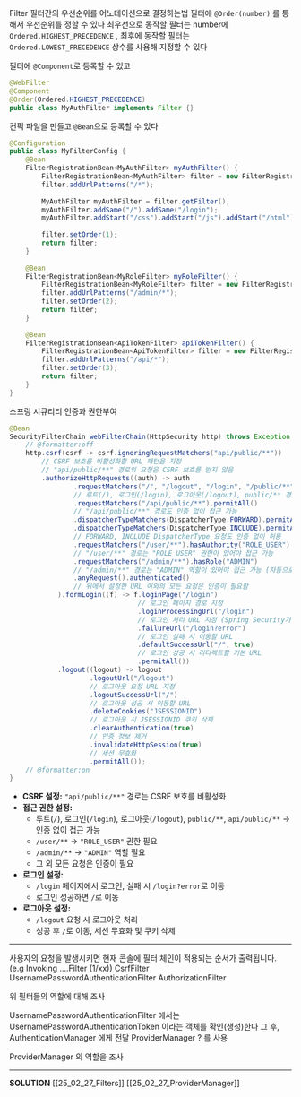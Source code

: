 Filter
필터간의 우선순위를 어노테이션으로 결정하는법
필터에 `@Order(number)` 를 통해서 우선순위를 정할 수 있다
최우선으로 동작할 필터는 number에 `Ordered.HIGHEST_PRECEDENCE` ,
최후에 동작할 필터는 `Ordered.LOWEST_PRECEDENCE` 상수를 사용해 지정할 수 있다

필터에 `@Component`로 등록할 수 있고
```java
@WebFilter
@Component
@Order(Ordered.HIGHEST_PRECEDENCE)
public class MyAuthFilter implements Filter {}
```

컨픽 파일을 만들고 `@Bean`으로 등록할 수 있다
```java
@Configuration
public class MyFilterConfig {
	@Bean
	FilterRegistrationBean<MyAuthFilter> myAuthFilter() {
		FilterRegistrationBean<MyAuthFilter> filter = new FilterRegistrationBean<>(new MyAuthFilter());
		filter.addUrlPatterns("/*");
		
		MyAuthFilter myAuthFilter = filter.getFilter();
		myAuthFilter.addSame("/").addSame("/login");
		myAuthFilter.addStart("/css").addStart("/js").addStart("/html").addStart("/api");
		
		filter.setOrder(1);
		return filter;
	}
	
	@Bean
	FilterRegistrationBean<MyRoleFilter> myRoleFilter() {
		FilterRegistrationBean<MyRoleFilter> filter = new FilterRegistrationBean<>(new MyRoleFilter());
		filter.addUrlPatterns("/admin/*");
		filter.setOrder(2);
		return filter;
	}
	
	@Bean
	FilterRegistrationBean<ApiTokenFilter> apiTokenFilter() {
		FilterRegistrationBean<ApiTokenFilter> filter = new FilterRegistrationBean<>(new ApiTokenFilter());
		filter.addUrlPatterns("/api/*");
		filter.setOrder(3);
		return filter;
	}
}
```

스프링 시큐리티
인증과 권한부여
```java
@Bean
SecurityFilterChain webFilterChain(HttpSecurity http) throws Exception {
    // @formatter:off
    http.csrf(csrf -> csrf.ignoringRequestMatchers("api/public/**")) 
        // CSRF 보호를 비활성화할 URL 패턴을 지정
        // "api/public/**" 경로의 요청은 CSRF 보호를 받지 않음
        .authorizeHttpRequests((auth) -> auth
                .requestMatchers("/", "/logout", "/login", "/public/**").permitAll()
                // 루트(/), 로그인(/login), 로그아웃(/logout), public/** 경로는 인증 없이 접근 가능
                .requestMatchers("/api/public/**").permitAll()
                // "/api/public/**" 경로도 인증 없이 접근 가능
                .dispatcherTypeMatchers(DispatcherType.FORWARD).permitAll()
                .dispatcherTypeMatchers(DispatcherType.INCLUDE).permitAll()
                // FORWARD, INCLUDE DispatcherType 요청도 인증 없이 허용
                .requestMatchers("/user/**").hasAuthority("ROLE_USER")
                // "/user/**" 경로는 "ROLE_USER" 권한이 있어야 접근 가능
                .requestMatchers("/admin/**").hasRole("ADMIN")
                // "/admin/**" 경로는 "ADMIN" 역할이 있어야 접근 가능 (자동으로 "ROLE_" 접두어 추가됨)
                .anyRequest().authenticated()
                // 위에서 설정한 URL 이외의 모든 요청은 인증이 필요함
            ).formLogin((f) -> f.loginPage("/login")
                                // 로그인 페이지 경로 지정
                                .loginProcessingUrl("/login")
                                // 로그인 처리 URL 지정 (Spring Security가 자동 처리)
                                .failureUrl("/login?error")
                                // 로그인 실패 시 이동할 URL
                                .defaultSuccessUrl("/", true)
                                // 로그인 성공 시 리디렉트할 기본 URL
                                .permitAll())
            .logout((logout) -> logout
                    .logoutUrl("/logout")
                    // 로그아웃 요청 URL 지정
                    .logoutSuccessUrl("/")
                    // 로그아웃 성공 시 이동할 URL
                    .deleteCookies("JSESSIONID")
                    // 로그아웃 시 JSESSIONID 쿠키 삭제
                    .clearAuthentication(true)
                    // 인증 정보 제거
                    .invalidateHttpSession(true)
                    // 세션 무효화
                    .permitAll());
    // @formatter:on
}
```
- **CSRF 설정:** `"api/public/**"` 경로는 CSRF 보호를 비활성화
- **접근 권한 설정:**
    - 루트(`/`), 로그인(`/login`), 로그아웃(`/logout`), `public/**`, `api/public/**` → 인증 없이 접근 가능
    - `/user/**` → `"ROLE_USER"` 권한 필요
    - `/admin/**` → `"ADMIN"` 역할 필요
    - 그 외 모든 요청은 인증이 필요
- **로그인 설정:**
    - `/login` 페이지에서 로그인, 실패 시 `/login?error`로 이동
    - 로그인 성공하면 `/`로 이동
- **로그아웃 설정:**
    - `/logout` 요청 시 로그아웃 처리
    - 성공 후 `/`로 이동, 세션 무효화 및 쿠키 삭제

---

사용자의 요청을 발생시키면
현재 콘솔에 필터 체인이 적용되는 순서가 출력됩니다.
(e.g Invoking ....Filter (1/xx))
CsrfFilter
UsernamePasswordAuthenticationFilter
AuthorizationFilter

위 필터들의 역할에 대해 조사

UsernamePasswordAuthenticationFilter 에서는
UsernamePasswordAuthenticationToken 이라는 객체를 확인(생성)한다
그 후, AuthenticationManager 에게 전달
ProviderManager ? 를 사용

ProviderManager 의 역할을 조사

---

**SOLUTION**
[[25_02_27_Filters]]
[[25_02_27_ProviderManager]]

